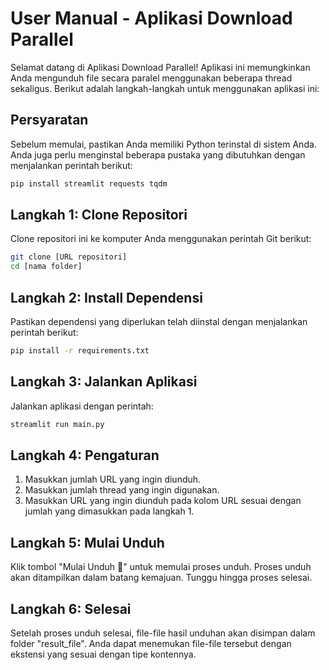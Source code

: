 # User Manual - Aplikasi Download Parallel

Selamat datang di Aplikasi Download Parallel! Aplikasi ini memungkinkan Anda mengunduh file secara paralel menggunakan beberapa thread sekaligus. Berikut adalah langkah-langkah untuk menggunakan aplikasi ini:

## Persyaratan

Sebelum memulai, pastikan Anda memiliki Python terinstal di sistem Anda. Anda juga perlu menginstal beberapa pustaka yang dibutuhkan dengan menjalankan perintah berikut:

```bash
pip install streamlit requests tqdm
```

## Langkah 1: Clone Repositori

Clone repositori ini ke komputer Anda menggunakan perintah Git berikut:

```bash
git clone [URL repositori]
cd [nama folder]
```

## Langkah 2: Install Dependensi

Pastikan dependensi yang diperlukan telah diinstal dengan menjalankan perintah berikut:

```bash
pip install -r requirements.txt
```

## Langkah 3: Jalankan Aplikasi

Jalankan aplikasi dengan perintah:

```bash
streamlit run main.py
```

## Langkah 4: Pengaturan

1. Masukkan jumlah URL yang ingin diunduh.
2. Masukkan jumlah thread yang ingin digunakan.
3. Masukkan URL yang ingin diunduh pada kolom URL sesuai dengan jumlah yang dimasukkan pada langkah 1.

## Langkah 5: Mulai Unduh

Klik tombol "Mulai Unduh 🚀" untuk memulai proses unduh. Proses unduh akan ditampilkan dalam batang kemajuan. Tunggu hingga proses selesai.

## Langkah 6: Selesai

Setelah proses unduh selesai, file-file hasil unduhan akan disimpan dalam folder "result_file". Anda dapat menemukan file-file tersebut dengan ekstensi yang sesuai dengan tipe kontennya.
